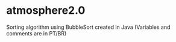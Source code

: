 # atmosphere2.0

Sorting algorithm using BubbleSort created in Java (Variables and comments are in PT/BR)
